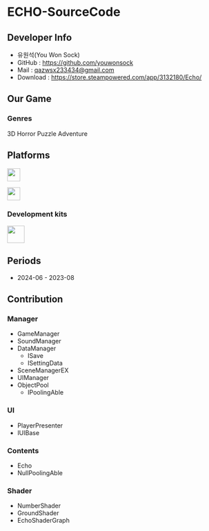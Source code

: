 # ECHO-SourceCode

## Developer Info
* 유원석(You Won Sock)
* GitHub : https://github.com/youwonsock
* Mail : qazwsx233434@gmail.com
* Download : https://store.steampowered.com/app/3132180/Echo/ 

## Our Game

### Genres

3D Horror Puzzle Adventure

<b><h2>Platforms</h2></b>

<p>
<img src="https://upload.wikimedia.org/wikipedia/commons/c/c7/Windows_logo_-_2012.png" height="30">
</p>

<p>
<img src="https://upload.wikimedia.org/wikipedia/commons/7/7a/Android_logo_2019_%28white_wordmark%29.svg" height="30">
</p>

### Development kits

<p>
<img src="https://upload.wikimedia.org/wikipedia/commons/thumb/1/19/Unity_Technologies_logo.svg/1280px-Unity_Technologies_logo.svg.png" height="40">
</p>

<b><h2>Periods</h2></b>

* 2024-06 - 2023-08

## Contribution

### Manager
  * GameManager
  * SoundManager
  * DataManager
    * ISave
    * ISettingData
  * SceneManagerEX
  * UIManager
  * ObjectPool
    * IPoolingAble

### UI
  * PlayerPresenter
  * IUIBase

### Contents
  * Echo
  * NullPoolingAble

### Shader
  * NumberShader
  * GroundShader
  * EchoShaderGraph
